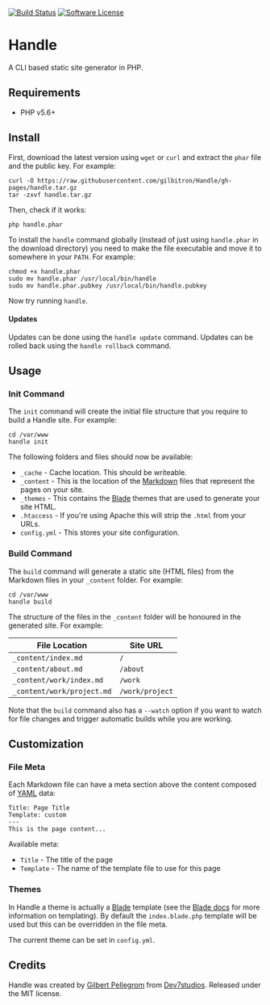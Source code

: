[![Build Status](https://travis-ci.org/gilbitron/Handle.svg?branch=master)](https://travis-ci.org/gilbitron/Handle)
[![Software License](https://img.shields.io/badge/license-MIT-brightgreen.svg)](LICENSE)

# Handle

A CLI based static site generator in PHP.

## Requirements

* PHP v5.6+

## Install

First, download the latest version using `wget` or `curl` and extract the `phar` file and the public key. For example:

```
curl -O https://raw.githubusercontent.com/gilbitron/Handle/gh-pages/handle.tar.gz
tar -zxvf handle.tar.gz
```

Then, check if it works:

```
php handle.phar
```

To install the `handle` command globally (instead of just using `handle.phar` in the download directory) you need to 
make the file executable and move it to somewhere in your `PATH`. For example:

```
chmod +x handle.phar
sudo mv handle.phar /usr/local/bin/handle
sudo mv handle.phar.pubkey /usr/local/bin/handle.pubkey
```

Now try running `handle`.

#### Updates

Updates can be done using the `handle update` command. Updates can be rolled back using the `handle rollback` command.

## Usage

### Init Command

The `init` command will create the initial file structure that you require to build a Handle site. For example:

```
cd /var/www
handle init
```

The following folders and files should now be available:

* `_cache` - Cache location. This should be writeable.
* `_content` - This is the location of the [Markdown](https://en.wikipedia.org/wiki/Markdown) files that represent the pages on your site.
* `_themes` - This contains the [Blade](https://laravel.com/docs/5.1/blade) themes that are used to generate your site HTML.
* `.htaccess` - If you're using Apache this will strip the `.html` from your URLs.
* `config.yml` - This stores your site configuration.

### Build Command

The `build` command will generate a static site (HTML files) from the Markdown files in your `_content` folder. For example:

```
cd /var/www
handle build
```

The structure of the files in the `_content` folder will be honoured in the generated site. For example:
 
 File Location             | Site URL       
 ------------------------- | ---------------
 `_content/index.md`        | `/`            
 `_content/about.md`        | `/about`       
 `_content/work/index.md`   | `/work`        
 `_content/work/project.md` | `/work/project`
 
 Note that the `build` command also has a `--watch` option if you want to watch for file changes and trigger
 automatic builds while you are working.
 
## Customization
 
### File Meta
 
Each Markdown file can have a meta section above the content composed of [YAML](http://yaml.org/) data:
 
```
Title: Page Title
Template: custom
---
This is the page content...
```

Available meta:

* `Title` - The title of the page
* `Template` - The name of the template file to use for this page

### Themes

In Handle a theme is actually a [Blade](https://laravel.com/docs/5.1/blade) template (see the
[Blade docs](https://laravel.com/docs/5.1/blade) for more information on templating). By default the `index.blade.php`
template will be used but this can be overridden in the file meta.

The current theme can be set in `config.yml`.

## Credits

Handle was created by [Gilbert Pellegrom](http://gilbert.pellegrom.me) from
[Dev7studios](http://dev7studios.com). Released under the MIT license.